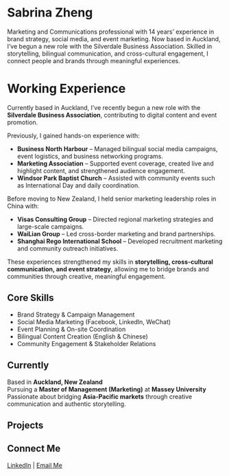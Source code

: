 #   Sabrina Zheng
Marketing and Communications professional with 14 years’ experience in brand strategy, social media, and event marketing. Now based in Auckland, I’ve begun a new role with the Silverdale Business Association. Skilled in storytelling, bilingual communication, and cross-cultural engagement, I connect people and brands through meaningful experiences.
# Working Experience  
Currently based in Auckland, I’ve recently begun a new role with the **Silverdale Business Association**, contributing to digital content and event promotion.  

Previously, I gained hands-on experience with:
- **Business North Harbour** – Managed bilingual social media campaigns, event logistics, and business networking programs.  
- **Marketing Association** – Supported event coverage, created live and highlight content, and strengthened audience engagement.  
- **Windsor Park Baptist Church** – Assisted with community events such as International Day and daily coordination.  

Before moving to New Zealand, I held senior marketing leadership roles in China with:
- **Visas Consulting Group** – Directed regional marketing strategies and large-scale campaigns.  
- **WaiLian Group** – Led cross-border marketing and brand partnerships.  
- **Shanghai Rego International School** – Developed recruitment marketing and community outreach initiatives.  

These experiences strengthened my skills in **storytelling, cross-cultural communication, and event strategy**, allowing me to bridge brands and communities through creative, meaningful engagement.

## Core Skills
- Brand Strategy & Campaign Management  
- Social Media Marketing (Facebook, LinkedIn, WeChat)  
- Event Planning & On-site Coordination  
- Bilingual Content Creation (English & Chinese)  
- Community Engagement & Stakeholder Relations  


## Currently
Based in **Auckland, New Zealand**  
Pursuing a **Master of Management (Marketing)** at **Massey University**  
Passionate about bridging **Asia-Pacific markets** through creative communication and authentic storytelling.  
 ## Projects
 
 ##  Connect Me
   [LinkedIn](https://www.linkedin.com/in/sabrina-yan-zheng/) | [Email Me](mailto:sabrinaz0603@gmail.com)
